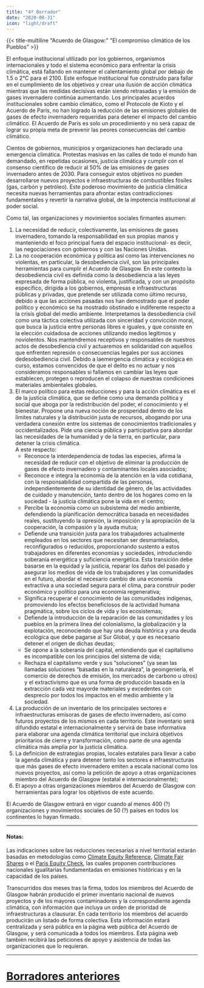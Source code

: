 ```yaml
---
title: "4º Borrador"
date: "2020-08-31"
icon: "light/draft"
---
```


{{< title-multiline "Acuerdo de Glasgow:" "El compromiso climático de los Pueblos" >}}

El enfoque institucional utilizado por los gobiernos, organismos internacionales y todo el sistema económico para enfrentar la crisis climática, está fallando en mantener el calentamiento global por debajo de 1.5 o 2°C para el 2100. Este enfoque institucional fue construido para fallar en el cumplimiento de los objetivos y crear una ilusión de acción climática mientras que las medidas decisivas están siendo retrasadas y la emisión de gases invernadero continúa aumentando. Los principales acuerdos institucionales sobre cambio climático, como el Protocolo de Kioto y el Acuerdo de París, no han logrado la reducción de las emisiones globales de gases de efecto invernadero requeridas para detener el impacto del cambio climático. El Acuerdo de París es solo un procedimiento y no será capaz de lograr su propia meta de prevenir las peores consecuencias del cambio climático.  

Cientos de gobiernos, municipios y organizaciones han declarado una emergencia climática. Protestas masivas en las calles de todo el mundo han demandado, en repetidas ocasiones, justicia climática y cumplir con el consenso científico de reducir al 50% de las emisiones de gases invernadero antes de 2030. Para conseguir estos objetivos no pueden desarrollarse nuevos proyectos e infraestructuras de combustibles fósiles (gas, carbón y petróleo). Este poderoso movimiento de justicia climática necesita nuevas herramientas para afrontar estas contradicciones fundamentales y revertir la narrativa global, de la impotencia institucional al poder social.  

Como tal, las organizaciones y movimientos sociales firmantes asumen:  
1. La necesidad de reducir, colectivamente, las emisiones de gases invernadero, tomando la responsabilidad en sus propias manos y manteniendo el foco principal fuera del espacio institucional- es decir, las negociaciones con gobiernos y con las Naciones Unidas.  
2. La no cooperación económica y política así como las intervenciones no violentas, en particular, la desobediencia civil, son las principales herramientas para cumplir el Acuerdo de Glasgow. En este contexto la desobediencia civil es definida como la desobediencia a las leyes expresada de forma pública, no violenta, justificada, y con un propósito específico, dirigida a los gobiernos, empresas e infraestructuras públicas y privadas, que pretende ser utilizada como último recurso, debido a que las acciones pasadas nos han demostrado que el poder político y económico se ha mostrado obstinado e indiferente respecto a la crisis global del medio ambiente. Interpretamos la desobediencia civil como una táctica colectiva utilizada con sinceridad y convicción moral, que busca la justicia entre personas libres e iguales, y que consiste en la elección cuidadosa de acciones utilizando medios legítimos y noviolentos. Nos mantendremos receptivos y responsables de nuestros actos de desobediencia civil y actuaremos en solidaridad con aquellos que enfrenten represión o consecuencias legales por sus acciones dedesobediencia civil. Debido a laemergencia climática y ecológica en curso, estamos convencidos de que el delito es no actuar y nos consideramos responsables si fallamos en cambiar las leyes que establecen, protegen o reproducen el colapso de nuestras condiciones materiales ambientales globales.  
3. El marco político para estas reducciones y para la acción climática es el de la justicia climática, que se define como una demanda política y social que aboga por la redistribución del poder, el conocimiento y el bienestar. Propone una nueva noción de prosperidad dentro de los límites naturales y la distribución justa de recursos, abogando por una verdadera conexión entre los sistemas de conocimientos tradicionales y occidentalizados. Pide una ciencia pública y participativa para abordar las necesidades de la humanidad y de la tierra, en particular, para detener la crisis climática.  
A este respecto:  
	- Reconoce la interdependencia de todas las especies, afirma la necesidad de reducir con el objetivo de eliminar la producción de gases de efecto invernadero y contaminantes locales asociados;
	- Reconoce e integra la economía de la atención en la vida cotidiana, con la responsabilidad compartida de las personas, independientemente de su identidad de género, de las actividades de cuidado y manutención, tanto dentro de los hogares como en la sociedad - la justicia climática pone la vida en el centro;
	- Percibe la economía como un subsistema del medio ambiente, defendiendo la planificación democrática basada en necesidades reales, sustituyendo la opresión, la imposición y la apropiación de la cooperación, la compasión y la ayuda mutua;
	- Defiende una transición justa para los trabajadores actualmente empleados en los sectores que necesitan ser desmantelados, reconfigurados o reducidos, proporcionando sustento a estos trabajadores en diferentes economías y sociedades, introduciendo soberanía energética y suficiencia energética. Esta transición debe basarse en la equidad y la justicia, reparar los daños del pasado y asegurar los medios de vida de los trabajadores y las comunidades en el futuro, abordar el necesario cambio de una economía extractiva a una sociedad segura para el clima, para construir poder económico y político para una economía regenerativa;
	- Significa recuperar el conocimiento de las comunidades indígenas, promoviendo los efectos beneficiosos de la actividad humana pragmática, sobre los ciclos de vida y los ecosistemas;
	- Defiende la introducción de la reparación de las comunidades y los pueblos en la primera línea del colonialismo, la globalización y la explotación, reconociendo que hay una deuda histórica y una deuda ecológica que debe pagarse al Sur Global, y que es necesario detener el origen de dichas deudas;
	- Se opone a la soberanía del capital, entendiendo que el capitalismo es incompatible con los principios del sistema de vida;
	- Rechaza el capitalismo verde y sus “soluciones” (ya sean las llamadas soluciones “basadas en la naturaleza”, la geoingeniería, el comercio de derechos de emisión, los mercados de carbono u otros) y el extractivismo que es una forma de producción basada en la extracción cada vez mayorde materiales y excedentes con desprecio por todos los impactos en el medio ambiente y la sociedad.  
4. La producción de un inventario de los principales sectores e infraestructuras emisoras de gases de efecto invernadero, así como futuros proyectos de los mismos en cada territorio. Este inventario será difundido estatal e internacionalmente y servirá de base informativa para elaborar una agenda climática territorial que incluirá objetivos prioritarios de cierre y transformación, como parte de una agenda climática más amplia por la justicia climática.  
5. La definicion de estrategias propias, locales estatales para llevar a cabo la agenda climática y para detener tanto los sectores e infraestructuras que más gases de efecto invernadero emiten a escala nacional como los nuevos proyectos, así como la petición de apoyo a otras organizaciones miembro del Acuerdo de Glasgow (estatal e internacionalmente);  
6. El apoyo a otras organizaciones miembros del Acuerdo de Glasgow con herramientas para lograr los objetivos de este acuerdo.  

El Acuerdo de Glasgow entrará en vigor cuando al menos 400 (?) organizaciones y movimientos sociales de 50 (?) países en todos los continentes lo hayan firmado.  

---

#### Notas:  

Las indicaciones sobre las reducciones necesarias a nivel territorial estarán basadas en metodologías como [Climate Equity Reference](https://climateequityreference.org/), [Climate Fair Shares](http://www.climatefairshares.org/) o el [Paris Equity Check](http://paris-equity-check.org/), las cuales proponen contribuciones nacionales igualitarias fundamentadas en emisiones históricas y en la capacidad de los países.  

Transcurridos dos meses tras la firma, todos los miembros del Acuerdo de Glasgow habrán producido el primer inventario nacional de nuevos proyectos y de los mayores contaminadores y la correspondiente agenda climática, con información que incluya un orden de prioridad de infraestructuras a clausurar. En cada territorio los miembros del acuerdo producirán un listado de forma colectiva. Esta información estará centralizada y será pública en la página web pública del Acuerdo de Glasgow, y será comunicada a todos los miembros. Esta página web también recibirá las peticiones de apoyo y asistencia de todas las organizaciones que lo requieran.  

---

# [Borradores anteriores](/es/drafts)